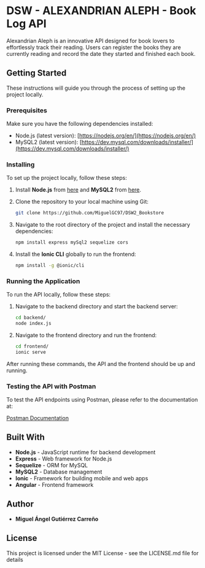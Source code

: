 # DSW - ALEXANDRIAN ALEPH - Book Log API

Alexandrian Aleph is an innovative API designed for book lovers to effortlessly track their reading. Users can register the books they are currently reading and record the date they started and finished each book.

## Getting Started

These instructions will guide you through the process of setting up the project locally.

### Prerequisites

Make sure you have the following dependencies installed:

- Node.js (latest version): [https://nodejs.org/en/](https://nodejs.org/en/)
- MySQL2 (latest version): [https://dev.mysql.com/downloads/installer/](https://dev.mysql.com/downloads/installer/)

### Installing

To set up the project locally, follow these steps:

1. Install **Node.js** from [here](https://nodejs.org/en/) and **MySQL2** from [here](https://dev.mysql.com/downloads/installer/).
   
2. Clone the repository to your local machine using Git:

   ```bash
   git clone https://github.com/MiguelGC97/DSW2_Bookstore
   ```

3. Navigate to the root directory of the project and install the necessary dependencies:

   ```bash
   npm install express mySql2 sequelize cors
   ```

4. Install the **Ionic CLI** globally to run the frontend:

   ```bash
   npm install -g @ionic/cli
   ```

### Running the Application

To run the API locally, follow these steps:

1. Navigate to the backend directory and start the backend server:

   ```bash
   cd backend/
   node index.js
   ```

2. Navigate to the frontend directory and run the frontend:

   ```bash
   cd frontend/
   ionic serve
   ```

After running these commands, the API and the frontend should be up and running.

### Testing the API with Postman

To test the API endpoints using Postman, please refer to the documentation at:

[Postman Documentation](https://documenter.getpostman.com/view/38432288/2sAXxMfD5G)

## Built With

- **Node.js** - JavaScript runtime for backend development
- **Express** - Web framework for Node.js
- **Sequelize** - ORM for MySQL
- **MySQL2** - Database management
- **Ionic** - Framework for building mobile and web apps
- **Angular** - Frontend framework

## Author

- **Miguel Ángel Gutiérrez Carreño**

## License

This project is licensed under the MIT License - see the LICENSE.md file for details

